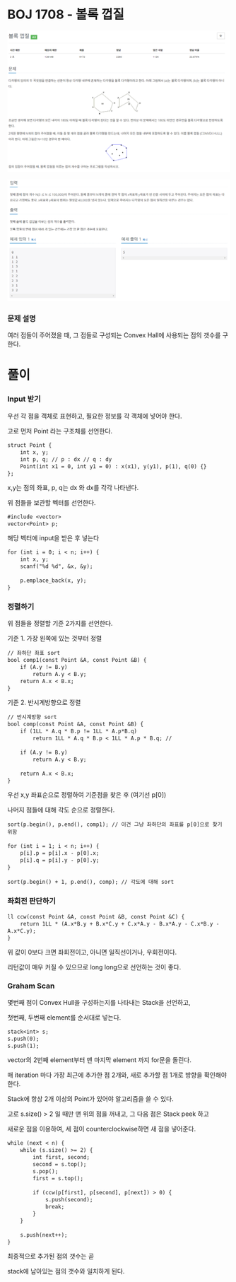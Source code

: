 # BOJ 1708 - 볼록 껍질

![문제](./Image/Prob.PNG)

![IO](./Image/IO.PNG)

### 문제 설명

여러 점들이 주어졌을 때, 그 점들로 구성되는 Convex Hall에 사용되는 점의 갯수를 구한다.



# 풀이



### Input 받기

우선 각 점을 객체로 표현하고, 필요한 정보를 각 객체에 넣어야 한다.  

고로 먼저 Point 라는 구조체를 선언한다.

```{c++}
struct Point {
    int x, y;
    int p, q; // p : dx // q : dy
    Point(int x1 = 0, int y1 = 0) : x(x1), y(y1), p(1), q(0) {}
};
```



x,y는 점의 좌표, p, q는 dx 와 dx를 각각 나타낸다.  

위 점들을 보관할 벡터를 선언한다.

```{c++}
#include <vector>
vector<Point> p;
```



해당 벡터에 input을 받은 후 넣는다

```{C++}
for (int i = 0; i < n; i++) {
    int x, y;
    scanf("%d %d", &x, &y);

    p.emplace_back(x, y);
}
```





### 정렬하기

위 점들을 정렬할 기준 2가지를 선언한다.

기준 1. 가장 왼쪽에 있는 것부터 정렬

```{c++}
// 좌하단 좌표 sort
bool comp1(const Point &A, const Point &B) {
    if (A.y != B.y)
        return A.y < B.y;
    return A.x < B.x;
}
```



기준 2. 반시계방향으로 정렬

```{c++}
// 반시계방향 sort
bool comp(const Point &A, const Point &B) {
    if (1LL * A.q * B.p != 1LL * A.p*B.q)
        return 1LL * A.q * B.p < 1LL * A.p * B.q; // 
 
    if (A.y != B.y)
        return A.y < B.y;
 
    return A.x < B.x;
}
```



우선 x,y 좌표순으로 정렬하여 기준점을 찾은 후 (여기선 p[0])

나머지 점들에 대해 각도 순으로 정렬한다.

```{C++}
sort(p.begin(), p.end(), comp1); // 이건 그냥 좌하단의 좌표를 p[0]으로 찾기 위함
    
for (int i = 1; i < n; i++) {
    p[i].p = p[i].x - p[0].x;
    p[i].q = p[i].y - p[0].y;
}
 
sort(p.begin() + 1, p.end(), comp); // 각도에 대해 sort
```



### 좌회전 판단하기

```{C++}
ll ccw(const Point &A, const Point &B, const Point &C) {
    return 1LL * (A.x*B.y + B.x*C.y + C.x*A.y - B.x*A.y - C.x*B.y - A.x*C.y);
}
```

위 값이 0보다 크면 좌회전이고, 아니면 일직선이거나, 우회전이다.

리턴값이 매우 커질 수 있으므로 long long으로 선언하는 것이 좋다.



### Graham Scan



몇번째 점이 Convex Hull을 구성하는지를 나타내는 Stack을 선언하고,

첫번째, 두번째 element를 순서대로 넣는다.

```{c++}
stack<int> s;
s.push(0);
s.push(1);
```



vector의 2번째 element부터 맨 마지막 element 까지 for문을 돌린다.

매 iteration 마다 가장 최근에 추가한 점 2개와, 새로 추가할 점 1개로 방향을 확인해야 한다.

Stack에 항상 2개 이상의 Point가 있어야 알고리즘을 쓸 수 있다.

고로 s.size() > 2 일 때만 맨 위의 점을 꺼내고, 그 다음 점은 Stack peek 하고

새로운 점을 이용하여, 세 점이 counterclockwise하면 새 점을 넣어준다.

```{c++}
while (next < n) {
    while (s.size() >= 2) {
        int first, second;
        second = s.top();
        s.pop();
        first = s.top();

        if (ccw(p[first], p[second], p[next]) > 0) {
            s.push(second);
            break;
        }
    }

    s.push(next++);
}
```



최종적으로 추가된 점의 갯수는 곧  

stack에 남아있는 점의 갯수와 일치하게 된다.  
